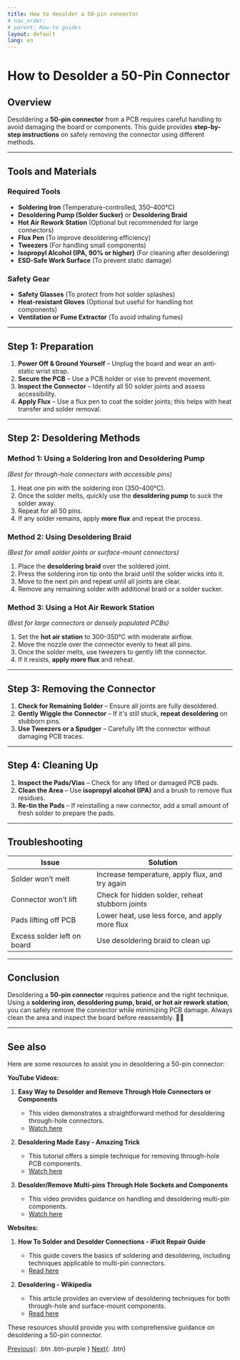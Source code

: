 ```yaml
---
title: How to desolder a 50-pin connector 
# nav_order: 
# parent: How-to guides
layout: default
lang: en
---
```


# How to Desolder a 50-Pin Connector  

## Overview  
Desoldering a **50-pin connector** from a PCB requires careful handling to avoid damaging the board or components. This guide provides **step-by-step instructions** on safely removing the connector using different methods.  

---

## Tools and Materials  
### **Required Tools**  
- **Soldering Iron** (Temperature-controlled, 350–400°C)  
- **Desoldering Pump (Solder Sucker)** or **Desoldering Braid**  
- **Hot Air Rework Station** (Optional but recommended for large connectors)  
- **Flux Pen** (To improve desoldering efficiency)  
- **Tweezers** (For handling small components)  
- **Isopropyl Alcohol (IPA, 90% or higher)** (For cleaning after desoldering)  
- **ESD-Safe Work Surface** (To prevent static damage)  

### **Safety Gear**  
- **Safety Glasses** (To protect from hot solder splashes)  
- **Heat-resistant Gloves** (Optional but useful for handling hot components)  
- **Ventilation or Fume Extractor** (To avoid inhaling fumes)  

---

## Step 1: **Preparation**  
1. **Power Off & Ground Yourself** – Unplug the board and wear an anti-static wrist strap.  
2. **Secure the PCB** – Use a PCB holder or vise to prevent movement.  
3. **Inspect the Connector** – Identify all 50 solder joints and assess accessibility.  
4. **Apply Flux** – Use a flux pen to coat the solder joints; this helps with heat transfer and solder removal.  

---

## Step 2: **Desoldering Methods**  

### **Method 1: Using a Soldering Iron and Desoldering Pump**  
*(Best for through-hole connectors with accessible pins)*  
1. Heat one pin with the soldering iron (350–400°C).  
2. Once the solder melts, quickly use the **desoldering pump** to suck the solder away.  
3. Repeat for all 50 pins.  
4. If any solder remains, apply **more flux** and repeat the process.  

### **Method 2: Using Desoldering Braid**  
*(Best for small solder joints or surface-mount connectors)*  
1. Place the **desoldering braid** over the soldered joint.  
2. Press the soldering iron tip onto the braid until the solder wicks into it.  
3. Move to the next pin and repeat until all joints are clear.  
4. Remove any remaining solder with additional braid or a solder sucker.  

### **Method 3: Using a Hot Air Rework Station**  
*(Best for large connectors or densely populated PCBs)*  
1. Set the **hot air station** to 300–350°C with moderate airflow.  
2. Move the nozzle over the connector evenly to heat all pins.  
3. Once the solder melts, use tweezers to gently lift the connector.  
4. If it resists, **apply more flux** and reheat.  

---

## Step 3: **Removing the Connector**  
1. **Check for Remaining Solder** – Ensure all joints are fully desoldered.  
2. **Gently Wiggle the Connector** – If it's still stuck, **repeat desoldering** on stubborn pins.  
3. **Use Tweezers or a Spudger** – Carefully lift the connector without damaging PCB traces.  

---

## Step 4: **Cleaning Up**  
1. **Inspect the Pads/Vias** – Check for any lifted or damaged PCB pads.  
2. **Clean the Area** – Use **isopropyl alcohol (IPA)** and a brush to remove flux residues.  
3. **Re-tin the Pads** – If reinstalling a new connector, add a small amount of fresh solder to prepare the pads.  

---

## Troubleshooting  

| Issue | Solution |
|-------|----------|
| Solder won’t melt | Increase temperature, apply flux, and try again |
| Connector won’t lift | Check for hidden solder, reheat stubborn joints |
| Pads lifting off PCB | Lower heat, use less force, and apply more flux |
| Excess solder left on board | Use desoldering braid to clean up |

---

## Conclusion  
Desoldering a **50-pin connector** requires patience and the right technique. Using a **soldering iron, desoldering pump, braid, or hot air rework station**, you can safely remove the connector while minimizing PCB damage. Always clean the area and inspect the board before reassembly. 🔧🔥  

---

## See also

Here are some resources to assist you in desoldering a 50-pin connector:

**YouTube Videos:**

1. **Easy Way to Desolder and Remove Through Hole Connectors or Components**
   - This video demonstrates a straightforward method for desoldering through-hole connectors.
   - [Watch here](https://www.youtube.com/watch?v=9jpotpIO1-U)

2. **Desoldering Made Easy - Amazing Trick**
   - This tutorial offers a simple technique for removing through-hole PCB components.
   - [Watch here](https://www.youtube.com/watch?v=Vou2xlJkuoU)

3. **Desolder/Remove Multi-pins Through Hole Sockets and Components**
   - This video provides guidance on handling and desoldering multi-pin components.
   - [Watch here](https://www.youtube.com/watch?v=ZfB5ZkHZQm0)

**Websites:**

1. **How To Solder and Desolder Connections - iFixit Repair Guide**
   - This guide covers the basics of soldering and desoldering, including techniques applicable to multi-pin connectors.
   - [Read here](https://www.ifixit.com/Guide/How+To+Solder+and+Desolder+Connections/750)

2. **Desoldering - Wikipedia**
   - This article provides an overview of desoldering techniques for both through-hole and surface-mount components.
   - [Read here](https://en.wikipedia.org/wiki/Desoldering)

These resources should provide you with comprehensive guidance on desoldering a 50-pin connector. 

[Previous]({{site.url}}/get-started/clone-repo.html){: .btn .btn-purple }
[Next]({{site.url}}/get-started){: .btn}